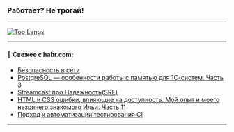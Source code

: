 ### Работает? Не трогай!

---
<!--
#### 🛠️ Technical stack:

![Java](https://img.shields.io/badge/Java-informational?logo=Oracle&style=flat&logoColor=white&color=FF4500)
![Kotlin](https://img.shields.io/badge/Kotlin-informational?logo=Kotlin&style=flat&logoColor=white&color=774D97)
![TS](https://img.shields.io/badge/TypeScript-informational?logo=typeScript&style=flat&logoColor=black&color=017acc)
![Python](https://img.shields.io/badge/Python-informational?logo=Python&style=flat&logoColor=black&color=ffdd54) <br>
![Spring](https://img.shields.io/badge/Spring-informational?logo=Spring&style=flat&logoColor=white&color=6DB33F) 
![SpringBoot](https://img.shields.io/badge/SpringBoot-informational?logo=SpringBoot&style=flat&logoColor=white&color=6DB33F)
![Nest](https://img.shields.io/badge/NestJS-informational?logo=NestJS&style=flat&logoColor=white&color=E0234E) 
![NodeJS](https://img.shields.io/badge/NodeJS-informational?logo=node.js&style=flat&logoColor=white&color=70A760)<br>
![PostgreSQL](https://img.shields.io/badge/PostgreSQL-informational?logo=PostgreSQL&style=flat&logoColor=white&color=DAA520)
![MongoDB](https://img.shields.io/badge/MongoDB-informational?logo=MongoDB&style=flat&logoColor=white&color=870000)
![Apache](https://img.shields.io/badge/Apache-informational?logo=apache&style=flat&logoColor=white&color=f74e28)

___ 
-->

<!--- #### 🛠️ : --->

[![Top Langs](https://github-readme-stats-82jvfl3w3-advtsettinggmailcoms-projects.vercel.app/api/top-langs/?username=zloylis&langs_count=10&hide_title=true&title_color=e6edf3&size_weight=0.5&count_weight=0.5&layout=compact&hide_progress=true&hide_border=true&theme=dracula)](https://github.com/zloylis)

<!---


####  :octocat:&nbsp;&nbsp; Статистика:

![GitHub stats](https://github-readme-stats-u2qms2cxw-advtsettinggmailcoms-projects.vercel.app/api?username=zloylis&show_icons=true&hide_border=true&theme=dracula&title_color=e6edf3&include_all_commits=true&count_private=true&hide_rank=false&hide_title=true&rank_icon=github)
-->
---

#### 💬 Свежее с habr.com:

<!-- BLOG-POST-LIST:START -->
- [Безопасность в сети](https://habr.com/ru/companies/nauka/articles/869440/?utm_source=habrahabr&utm_medium=rss&utm_campaign=869440)
- [PostgreSQL — особенности работы с памятью для 1С-систем. Часть 3](https://habr.com/ru/companies/softpoint/articles/869446/?utm_source=habrahabr&utm_medium=rss&utm_campaign=869446)
- [Streamcast про Надежность&lpar;SRE&rpar;](https://habr.com/ru/articles/869444/?utm_source=habrahabr&utm_medium=rss&utm_campaign=869444)
- [HTML и CSS ошибки, влияющие на доступность. Мой опыт и моего незрячего знакомого Ильи. Часть 11](https://habr.com/ru/companies/ruvds/articles/866794/?utm_source=habrahabr&utm_medium=rss&utm_campaign=866794)
- [Подход к автоматизации тестирования CI](https://habr.com/ru/companies/tbank/articles/869410/?utm_source=habrahabr&utm_medium=rss&utm_campaign=869410)
<!-- BLOG-POST-LIST:END -->

---
